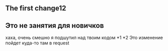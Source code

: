  ## The first change12
## Это не занятия для новичков


хаха, очень смешно я подшутил над твоим кодом
*1
*2
Это изменение пойдет куда-то там в request